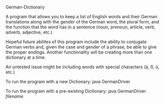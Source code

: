 German-Dictionary

A program that allows you to keep a list of English words and their German translations along with the gender of the German word, the plural form, and the function that the word has in a sentence (noun, pronoun, article, verb, adverb, adjective, etc.)

Hopeful future abilites of this program include the ability to conjugate German verbs and, given the case and gender of a phrase, be able to give the proper endings. Another functionality will be creating more than one dictionary at a time.

An untested issue might be including words with special characters (ä, ß, ü, etc.)

To run the program with a new Dictionary: java GermanDriver

To run the program with a pre-existing Dictionary: java GermanDriver *filename*

